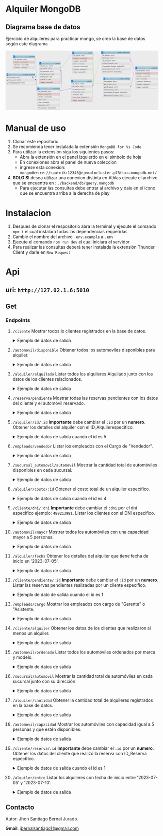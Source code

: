 # Alquiler MongoDB
## Diagrama base de datos
Ejercicio de alquileres para practicar mongo, se creo la base de datos según este diagrama

<img src="./backend/assets/diagramaGuia.png">

# Manual de uso
1. Clonar este repositorio
2. Se recomienda tener instalada la extensión `MongoDB for Vs Code`
3. Para utilizar la extensión siga los siguientes pasos:
    - Abra la extensión en el panel izquierdo en el simbolo de hoja
    - En conexiones abra el panel de nueva coleccion
    - ingrese esta conexion: `mongodb+srv://sputnik:12345@ejemplocluster.p78ttxa.mongodb.net/`
4. **SOLO SI** desea utilizar una conexion distinta en Athlas ejecute el archivo que se encuentra en : `./backend/db/query.mongodb`
    - Para ejecutar las consultas debe entrar al archivo y dale en el icono que se encuentra arriba a la derecha de play

# Instalacion
1. Despues de clonar el respositorio abra la terminal y ejecute el comando `npm i` el cual instalara todas las dependencias requeridas
2. Cambie el nombre del archivo `.env.example` a `.env`
3. Ejecute el comando `npm run dev` el cual iniciara el servidor
4. Para realizar las consultas deberá tener instalada la extensión Thunder Client y darle en `New Request`
# Api
## **uri**: `http://127.02.1.6:5010`
## Get
### Endpoints
1. `/cliente` Mostrar todos lo clientes registrados en la base de datos.
    <details>
    <summary>Ejemplo de datos de salida</summary>    

    ```json
    [
        {
            "_id": 1,
            "ID_Cliente": 1,
            "Nombre": "Jhon",
            "Apellido": "Bernal",
            "DNI": 109821901,
            "Direccion": "Cr 6 #90-12",
            "Telefono": 3123860654,
            "Email": "jbernalsantiago@gmail.com"
        },
        {
            "_id": 2,
            "ID_Cliente": 2,
            "Nombre": "Daniel",
            "Apellido": "Hernandez",
            "DNI": 489213981,
            "Direccion": "Cr 4 #20-10",
            "Telefono": 3123342422,
            "Email": "danielhernandez@gmail.com"
        },
        {
            "_id": 3,
            "ID_Cliente": 3,
            "Nombre": "Diego",
            "Apellido": "Quintero",
            "DNI": 109532412,
            "Direccion": "Cr 3 #30-2",
            "Telefono": 3118124324,
            "Email": "diegoquintero@gmail.com"
        },
        {
            "_id": 4,
            "ID_Cliente": 4,
            "Nombre": "Angie",
            "Apellido": "Cala",
            "DNI": 100532853,
            "Direccion": "Cr 1 #50-40",
            "Telefono": 3118128028,
            "Email": "angiecala@gmail.com"
        },
        {
            "_id": 5,
            "ID_Cliente": 5,
            "Nombre": "Angela",
            "Apellido": "Esperanza",
            "DNI": 63542975,
            "Direccion": "Cr 20 #10-10",
            "Telefono": 3166010786,
            "Email": "angelaesperanza@gmail.com"
        }
    ]
    ```

    </details>
2. `/automovil/disponible` Obtener todos los automoviles disponibles para alquiler.
    <details>
    <summary>Ejemplo de datos de salida</summary>

    ```json
    [
        {
            "_id": 2,
            "ID_Automovil": 2,
            "Marca": "Renault",
            "Modelo": "Renault 123",
            "Anio": 2020,
            "Tipo": "Carro",
            "Capacidad": 6,
            "Precio_Diario": "300.000"
        },
        {
            "_id": 3,
            "ID_Automovil": 3,
            "Marca": "Renault",
            "Modelo": "Renault 321",
            "Anio": 2021,
            "Tipo": "Carro",
            "Capacidad": 7,
            "Precio_Diario": "122.000"
        },
        {
            "_id": 5,
            "ID_Automovil": 5,
            "Marca": "Renault",
            "Modelo": "Renault 543",
            "Anio": 2019,
            "Tipo": "Carro",
            "Capacidad": 4,
            "Precio_Diario": "102.000"
        }
    ]
    ```
    </details>
3. `/alquiler/alquilado` Listar todos los alquileres Alquilado junto con los datos de los clientes relacionados.
    <details>
    <summary>Ejemplo de datos de salida</summary>

    ```json
    [
        {
            "ID_Alquiler": 1,
            "cliente_id": 1,
            "Fecha_Inicio": "2023-08-19",
            "Fecha_Fin": "2023-08-21",
            "Costo_Total": "600.000",
            "Estado": "Alquilado",
            "Cliente": [
            {
                "_id": 1,
                "ID_Cliente": 1,
                "Nombre": "Jhon",
                "Apellido": "Bernal",
                "DNI": 109821901,
                "Telefono": 3123860654,
                "Email": "jbernalsantiago@gmail.com"
            }
            ]
        },
        {
            "ID_Alquiler": 4,
            "cliente_id": 3,
            "Fecha_Inicio": "2023-08-22",
            "Fecha_Fin": "2023-08-24",
            "Costo_Total": "800.000",
            "Estado": "Alquilado",
            "Cliente": [
            {
                "_id": 3,
                "ID_Cliente": 3,
                "Nombre": "Diego",
                "Apellido": "Quintero",
                "DNI": 109532412,
                "Telefono": 3118124324,
                "Email": "diegoquintero@gmail.com"
            }
            ]
        }
    ]
    ```
    </details>
4. `/reserva/pendiente` Mostrar todas las reservas pendientes con los datos del cliente y el automóvil reservado.
    <details>
    <summary>Ejemplo de datos de salida</summary>

    ```json
    [
        {
            "_id": 1,
            "ID_Reserva": 1,
            "cliente_id": 2,
            "automovil_id": 1,
            "Fecha_Reserva": "11/08/2023",
            "Fecha_Inicio": "18/08/2023",
            "Fecha_Fin": "20/08/2023",
            "Estado": "Pendiente",
            "Cliente": [
                {
                    "_id": 2,
                    "ID_Cliente": 2,
                    "Nombre": "Daniel",
                    "Apellido": "Hernandez",
                    "DNI": 489213981,
                    "Direccion": "Cr 4 #20-10",
                    "Telefono": 3123342422,
                    "Email": "danielhernandez@gmail.com"
                }
            ],
            "Automovil": [
                {
                    "_id": 1,
                    "ID_Automovil": 1,
                    "Marca": "Renault",
                    "Modelo": "Renault Sandero",
                    "Anio": 2023,
                    "Tipo": "Carro",
                    "Capacidad": 4,
                    "Precio_Diario": "500.000"
                }
            ]
        },
        {
            "_id": 2,
            "ID_Reserva": 2,
            "cliente_id": 1,
            "automovil_id": 1,
            "Fecha_Reserva": "13/08/2023",
            "Fecha_Inicio": "19/08/2023",
            "Fecha_Fin": "22/08/2023",
            "Estado": "Pendiente",
            "Cliente": [
                {
                    "_id": 1,
                    "ID_Cliente": 1,
                    "Nombre": "Jhon",
                    "Apellido": "Bernal",
                    "DNI": 109821901,
                    "Direccion": "Cr 6 #90-12",
                    "Telefono": 3123860654,
                    "Email": "jbernalsantiago@gmail.com"
                }
            ],
            "Automovil": [
                {
                    "_id": 1,
                    "ID_Automovil": 1,
                    "Marca": "Renault",
                    "Modelo": "Renault Sandero",
                    "Anio": 2023,
                    "Tipo": "Carro",
                    "Capacidad": 4,
                    "Precio_Diario": "500.000"
                }
            ]
        }
    ]
    ```
    </details>
5. `/alquiler/id/:id` **Importante** debe cambiar el `:id` por un **numero**. Obtener los detalles del alquiler con el ID_Alquilerespecífico.
    <details>
    <summary>Ejemplo de datos de salida cuando el id es 5</summary>

    ```json
    {
        "_id": 5,
        "ID_Alquiler": 5,
        "cliente_id": 4,
        "automovil_id": 5,
        "Fecha_Inicio": "2023-08-24",
        "Fecha_Fin": "2023-08-27",
        "Costo_Total": "900.000",
        "Estado": "Disponible"
    }
    ```
    </details>
6. `/empleado/vendedor` Listar los empleados con el Cargo de "Vendedor".
    <details>
    <summary>Ejemplo de datos de salida</summary>

    ```json
    [
        {
            "_id": 1,
            "ID_Empleado": 1,
            "Nombre": "James Ronald",
            "Apellido": "Bernal Bermudez",
            "DNI": 91514559,
            "Direccion": "Cr8 #12-12",
            "Telefono": 3127141832,
            "Cargo": "Vendedor"
        },
        {
            "_id": 5,
            "ID_Empleado": 5,
            "Nombre": "Andres",
            "Apellido": "Sepulveda",
            "DNI": 65423442,
            "Direccion": "Cr12 #12-12",
            "Telefono": 312314322,
            "Cargo": "Vendedor"
        }
    ]
    ```
    </details>
7. `/sucursal_automovil/automovil` Mostrar la cantidad total de automóviles disponibles en cada sucursal.
    <details>
    <summary>Ejemplo de datos de salida</summary>

    ```json
    [
        {
            "_id": 5,
            "Cantidad_Total_Disponible": 4
        },
        {
            "_id": 1,
            "Cantidad_Total_Disponible": 5
        },
        {
            "_id": 4,
            "Cantidad_Total_Disponible": 8
        },
        {
            "_id": 2,
            "Cantidad_Total_Disponible": 3
        }
    ]   
    ```
    </details>
8. `/alquiler/costo/:id` Obtener el costo total de un alquiler específico.
    <details>
    <summary>Ejemplo de datos de salida cuando el id es 4</summary>

    ```json
    [
        {
            "ID_Alquiler": 4,
            "Costo_Total": "800.000"
        }
    ]   
    ```
    </details>
9. `/cliente/dni/:dni` **Importante** debe cambiar el `:dni` por el dni especifico ejemplo: `489213981`. Listar los clientes con el DNI específico.
    <details>
    <summary>Ejemplo de datos de salida</summary>
    
    ```json
    {
        "_id": 2,
        "ID_Cliente": 2,
        "Nombre": "Daniel",
        "Apellido": "Hernandez",
        "DNI": 489213981,
        "Direccion": "Cr 4 #20-10",
        "Telefono": 3123342422,
        "Email": "danielhernandez@gmail.com"
    }
    ```
    </details>
10. `/automovil/mayor` Mostrar todos los automóviles con una capacidad mayor a 5 personas.
    <details>
    <summary>Ejemplo de datos de salida</summary>

    ```json
    [
        {
            "_id": 2,
            "ID_Automovil": 2,
            "Marca": "Renault",
            "Modelo": "Renault 123",
            "Anio": 2020,
            "Tipo": "Carro",
            "Capacidad": 6,
            "Precio_Diario": "300.000"
        },
        {
            "_id": 3,
            "ID_Automovil": 3,
            "Marca": "Renault",
            "Modelo": "Renault 321",
            "Anio": 2021,
            "Tipo": "Carro",
            "Capacidad": 7,
            "Precio_Diario": "122.000"
        }
    ]
    ```
    </details>
11. `/alquiler/fecha` Obtener los detalles del alquiler que tiene fecha de inicio en '2023-07-05'.
    <details>
    <summary>Ejemplo de datos de salida</summary>

    ```json
    [
        {
            "_id": 3,
            "ID_Alquiler": 3,
            "cliente_id": 1,
            "automovil_id": 3,
            "Fecha_Inicio": "2023-07-05",
            "Fecha_Fin": "2023-08-21",
            "Costo_Total": "500.000",
            "Estado": "Disponible"
        }
    ]
    ```
    </details>
12. `/cliente/pendiente/:id` **Importante** debe cambiar el `:id` por un **numero**. Listar las reservas pendientes realizadas por un cliente específico.
    <details>
    <summary>Ejemplo de dato de salida cuando el id es 1</summary>
    
    ```json
    [
        {
            "_id": 1,
            "Reserva": [
                {
                    "ID_Reserva": 2,
                    "cliente_id": 1,
                    "Fecha_Inicio": "19/08/2023",
                    "Fecha_Fin": "22/08/2023",
                    "Estado": "Pendiente"
                }
            ]
        }
    ]
    ```
    </details>
13. `/empleado/cargo` Mostrar los empleados con cargo de "Gerente" o "Asistente.
    <details>
    <summary>Ejemplo de datos de salida</summary>

    ```json
    [
        {
            "_id": 2,
            "ID_Empleado": 2,
            "Nombre": "Stiven",
            "Apellido": "Carvajal",
            "DNI": 84392389,
            "Direccion": "Cr4 #20-40",
            "Telefono": 3124234876,
            "Cargo": "Gerente"
        },
        {
            "_id": 3,
            "ID_Empleado": 3,
            "Nombre": "Miguel",
            "Apellido": "Carrillo",
            "DNI": 64432341,
            "Direccion": "Cr2 #54-21",
            "Telefono": 312343245,
            "Cargo": "Asistente"
        },
        {
            "_id": 4,
            "ID_Empleado": 4,
            "Nombre": "Jolver",
            "Apellido": "Prado",
            "DNI": 53423412,
            "Direccion": "Cr43 #76-98",
            "Telefono": 312334344,
            "Cargo": "Asistente"
        }
    ]
    ```
    </details>
14. `/cliente/alquiler` Obtener los datos de los clientes que realizaron al menos un alquiler.
    <details>
    <summary>Ejemplo de datos de salida</summary>

    ```json
    [
        {
            "_id": 1,
            "ID_Cliente": 1,
            "Nombre": "Jhon",
            "Apellido": "Bernal",
            "DNI": 109821901,
            "Direccion": "Cr 6 #90-12",
            "Telefono": 3123860654,
            "Email": "jbernalsantiago@gmail.com"
        },
        {
            "_id": 2,
            "ID_Cliente": 2,
            "Nombre": "Daniel",
            "Apellido": "Hernandez",
            "DNI": 489213981,
            "Direccion": "Cr 4 #20-10",
            "Telefono": 3123342422,
            "Email": "danielhernandez@gmail.com"
        },
        {
            "_id": 3,
            "ID_Cliente": 3,
            "Nombre": "Diego",
            "Apellido": "Quintero",
            "DNI": 109532412,
            "Direccion": "Cr 3 #30-2",
            "Telefono": 3118124324,
            "Email": "diegoquintero@gmail.com"
        },
        {
            "_id": 4,
            "ID_Cliente": 4,
            "Nombre": "Angie",
            "Apellido": "Cala",
            "DNI": 100532853,
            "Direccion": "Cr 1 #50-40",
            "Telefono": 3118128028,
            "Email": "angiecala@gmail.com"
        }
    ]
    ```
    </details>
15. `/automovil/ordenado` Listar todos los automóviles ordenados por marca y modelo.
    <details>
    <summary>Ejemplo de datos de salida</summary>
    
    ```json
    [
        {
            "_id": 2,
            "ID_Automovil": 2,
            "Marca": "Renault",
            "Modelo": "Renault 123",
            "Anio": 2020,
            "Tipo": "Carro",
            "Capacidad": 6,
            "Precio_Diario": "300.000"
        },
        {
            "_id": 3,
            "ID_Automovil": 3,
            "Marca": "Renault",
            "Modelo": "Renault 321",
            "Anio": 2021,
            "Tipo": "Carro",
            "Capacidad": 7,
            "Precio_Diario": "122.000"
        },
        {
            "_id": 4,
            "ID_Automovil": 4,
            "Marca": "Renault",
            "Modelo": "Renault 432",
            "Anio": 2010,
            "Tipo": "Carro",
            "Capacidad": 5,
            "Precio_Diario": "600.000"
        },
        {
            "_id": 5,
            "ID_Automovil": 5,
            "Marca": "Renault",
            "Modelo": "Renault 543",
            "Anio": 2019,
            "Tipo": "Carro",
            "Capacidad": 4,
            "Precio_Diario": "102.000"
        },
        {
            "_id": 1,
            "ID_Automovil": 1,
            "Marca": "Renault",
            "Modelo": "Renault Sandero",
            "Anio": 2023,
            "Tipo": "Carro",
            "Capacidad": 4,
            "Precio_Diario": "500.000"
        }
    ]
    ```
    </details>
16. `/sucursal/automovil` Mostrar la cantidad total de automóviles en cada sucursal junto con su dirección.
    <details>
    <summary>Ejemplo de datos de salida</summary>

    ```json
    [
        {
            "_id": 2,
            "ID_sucursal": 2,
            "Nombre": "Mexico",
            "Direccion": "City Mecico",
            "Telefono": 123457632,
            "Automovil": [
                {
                    "_id": 2,
                    "sucursal_id": 2,
                    "automovil_id": 3,
                    "Cantidad_Disponible": 3
                }
            ]
        },
        {
            "_id": 4,
            "ID_sucursal": 4,
            "Nombre": "La colina",
            "Direccion": "United Kingdom",
            "Telefono": 1234213413,
            "Telfono": null,
            "Automovil": [
                {
                    "_id": 4,
                    "sucursal_id": 4,
                    "automovil_id": 1,
                    "Cantidad_Disponible": 4
                },
                {
                    "_id": 5,
                    "sucursal_id": 4,
                    "automovil_id": 5,
                    "Cantidad_Disponible": 4
                }
            ]
        },
        {
            "_id": 5,
            "ID_sucursal": 5,
            "Nombre": "Miami",
            "Direccion": "EEUU",
            "Telefono": 754532344,
            "Automovil": [
                {
                    "_id": 3,
                    "sucursal_id": 5,
                    "automovil_id": 2,
                    "Cantidad_Disponible": 4
                }
            ]
        }
    ]
    ```
    </details>
17. `/alquiler/cantidad` Obtener la cantidad total de alquileres registrados en la base de datos.
    <details>
    <summary>Ejemplo de datos de salida</summary>
    
    ```json
    {
        "cantidad": 5
    }
    ```
    </details>
18. `/automovil/capacidad` Mostrar los automóviles con capacidad igual a 5 personas y que estén disponibles.
    <details>
    <summary>Ejemplo de datos de salida</summary>

    ```json
    {
        "message": "No hay datos que coincidan"
    }
    ```
    </details>
19. `/cliente/reserva/:id` **Importante** debe cambiar el `:id` por un **numero**. Obtener los datos del cliente que realizó la reserva con ID_Reserva específico.
    <details>
    <summary>Ejemplo de datos de salida cuando el id es 1</summary>

    ```json
    [
        {
            "_id": 2,
            "ID_Cliente": 2,
            "Nombre": "Daniel",
            "Apellido": "Hernandez",
            "DNI": 489213981,
            "Direccion": "Cr 4 #20-10",
            "Telefono": 3123342422,
            "Email": "danielhernandez@gmail.com"
        }
    ]
    ```
    </details>
20. `/alquiler/entre` Listar los alquileres con fecha de inicio entre '2023-07-05' y '2023-07-10'.
    <details>
    <summary>Ejemplo de datos de salida</summary>
    
    ```json
    [
        {
            "_id": 3,
            "ID_Alquiler": 3,
            "cliente_id": 1,
            "automovil_id": 3,
            "Fecha_Inicio": "2023-07-05",
            "Fecha_Fin": "2023-08-21",
            "Costo_Total": "500.000",
            "Estado": "Disponible"
        }
    ]
    ```
    </details>
## Contacto
Autor: Jhon Santiago Bernal Jurado.


**Gmail**: jbernalsantiago11@gmail.com